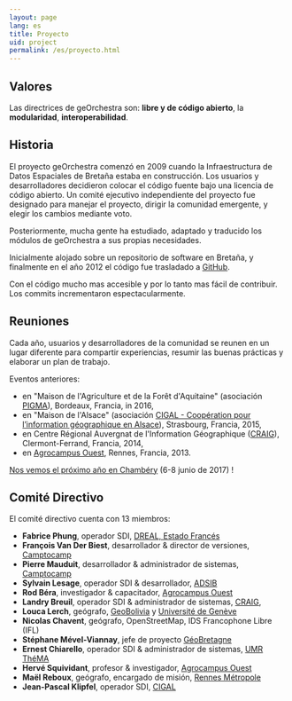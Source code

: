 ```yaml
---
layout: page
lang: es
title: Proyecto
uid: project
permalink: /es/proyecto.html
---
```


## Valores

Las directrices de geOrchestra son: **libre y de código abierto**, la **modularidad**, **interoperabilidad**.

## Historia

El proyecto geOrchestra comenzó en 2009 cuando la Infraestructura de Datos Espaciales de Bretaña estaba en construcción. Los usuarios y desarrolladores decidieron colocar el código fuente bajo una licencia de código abierto. Un comité ejecutivo independiente del proyecto fue designado para manejar el proyecto, dirigir la comunidad emergente, y elegir los cambios mediante voto.

Posteriormente, mucha gente ha estudiado, adaptado y traducido los módulos de geOrchestra a sus propias necesidades.

Inicialmente alojado sobre un repositorio de software en Bretaña, y finalmente en el año 2012 el código fue trasladado  a  [GitHub](https://github.com/georchestra). 

Con el código mucho mas accesible y por lo tanto mas fácil de contribuir. Los commits incrementaron espectacularmente.

## Reuniones

Cada año, usuarios y desarrolladores de la comunidad se reunen en un lugar diferente para compartir experiencias, resumir las buenas prácticas y elaborar un plan de trabajo.

Eventos anteriores:

  * en "Maison de l'Agriculture et de la Forêt d'Aquitaine" (asociación [PIGMA](https://www.pigma.org/)), Bordeaux, Francia, in 2016,
  * en "Maison de l'Alsace" (asociación [CIGAL - Coopération pour l’information géographique en Alsace](https://www.cigalsace.org/portail/)), Strasbourg, Francia, 2015,
  * en Centre Régional Auvergnat de l'Information Géographique ([CRAIG](http://craig.fr/)), Clermont-Ferrand, Francia, 2014,
  * en [Agrocampus Ouest](http://www.agrocampus-ouest.fr/), Rennes, Francia, 2013.
 
[Nos vemos el próximo año en Chambéry](https://twitter.com/georchestra/status/839516601816858625
) (6-8 junio de 2017) !

## Comité Directivo

El comité directivo cuenta con 13 miembros:

 * **Fabrice Phung**, operador SDI, [DREAL, Estado Francés](http://www.bretagne.developpement-durable.gouv.fr/)
 * **François Van Der Biest**, desarrollador & director de versiones, [Camptocamp](http://www.camptocamp.com/)
 * **Pierre Mauduit**, desarrollador & administrador de sistemas, [Camptocamp](http://www.camptocamp.com/)
 * **Sylvain Lesage**, operador SDI & desarrollador, [ADSIB](http://www.adsib.gob.bo/)
 * **Rod Béra**, investigador & capacitador, [Agrocampus Ouest](http://www.agrocampus-ouest.fr/)
 * **Landry Breuil**, operador SDI & administrador de sistemas, [CRAIG](http://craig.fr/),
 * **Louca Lerch**, geógrafo, [GeoBolivia](http://geo.gob.bo/) y [Université de Genève](https://www.unige.ch/sciences-societe/faculte/departements/dgeo/)
 * **Nicolas Chavent**, geógrafo, OpenStreetMap,  IDS Francophone Libre (IFL)
 * **Stéphane Mével-Viannay**, jefe de proyecto [GéoBretagne](https://geobretagne.fr)
 * **Ernest Chiarello**, operador SDI & administrador de sistemas, [UMR ThéMA](http://thema.univ-fcomte.fr/)
 * **Hervé Squividant**, profesor & investigador, [Agrocampus Ouest](http://www.agrocampus-ouest.fr/)
 * **Maël Reboux**, geógrafo, encargado de misión, [Rennes Métropole](http://metropole.rennes.bzh/)
 * **Jean-Pascal Klipfel**, operador SDI, [CIGAL](https://www.cigalsace.org/portail/)
